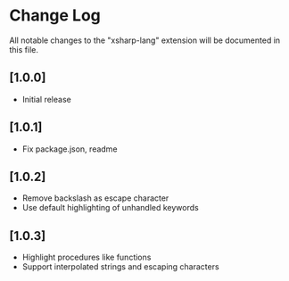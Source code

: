 # Change Log

All notable changes to the "xsharp-lang" extension will be documented in this file.

## [1.0.0]

- Initial release

## [1.0.1]

- Fix package.json, readme

## [1.0.2]

- Remove backslash as escape character
- Use default highlighting of unhandled keywords

## [1.0.3]

- Highlight procedures like functions
- Support interpolated strings and escaping characters